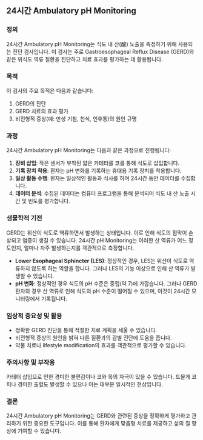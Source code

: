 

## 24시간 Ambulatory pH Monitoring

### 정의
24시간 Ambulatory pH Monitoring는 식도 내 산(酸) 노출을 측정하기 위해 사용되는 진단 검사입니다. 이 검사는 주로 Gastroesophageal Reflux Disease (GERD)와 같은 위식도 역류 질환을 진단하고 치료 효과를 평가하는 데 활용됩니다.

### 목적
이 검사의 주요 목적은 다음과 같습니다:
1. GERD의 진단
2. GERD 치료의 효과 평가
3. 비전형적 증상(예: 만성 기침, 천식, 인후통)의 원인 규명

### 과정
24시간 Ambulatory pH Monitoring는 다음과 같은 과정으로 진행됩니다:
1. **장비 삽입**: 작은 센서가 부착된 얇은 카테터를 코를 통해 식도로 삽입합니다.
2. **기록 장치 착용**: 환자는 pH 변화를 기록하는 휴대용 기록 장치를 착용합니다.
3. **일상 활동 수행**: 환자는 일상적인 활동과 식사를 하며 24시간 동안 데이터를 수집합니다.
4. **데이터 분석**: 수집된 데이터는 컴퓨터 프로그램을 통해 분석되어 식도 내 산 노출 시간 및 빈도를 평가합니다.

### 생물학적 기전
GERD는 위산이 식도로 역류하면서 발생하는 상태입니다. 이로 인해 식도의 점막이 손상되고 염증이 생길 수 있습니다. 24시간 pH Monitoring는 이러한 산 역류가 어느 정도인지, 얼마나 자주 발생하는지를 객관적으로 측정합니다.

- **Lower Esophageal Sphincter (LES)**: 정상적인 경우, LES는 위산이 식도로 역류하지 않도록 하는 역할을 합니다. 그러나 LES의 기능 이상으로 인해 산 역류가 발생할 수 있습니다.
- **pH 변화**: 정상적인 경우 식도의 pH 수준은 중립(약 7)에 가깝습니다. 그러나 GERD 환자의 경우 산 역류로 인해 식도의 pH 수준이 떨어질 수 있으며, 이것이 24시간 모니터링에서 기록됩니다.

### 임상적 중요성 및 활용
- 정확한 GERD 진단을 통해 적절한 치료 계획을 세울 수 있습니다.
- 비전형적 증상의 원인을 밝혀 다른 질환과의 감별 진단에 도움을 줍니다.
- 약물 치료나 lifestyle modification의 효과를 객관적으로 평가할 수 있습니다.

### 주의사항 및 부작용
카테터 삽입으로 인한 경미한 불편감이나 코와 목의 자극이 있을 수 있습니다. 드물게 코피나 경미한 출혈도 발생할 수 있으나 이는 대부분 일시적인 현상입니다.

### 결론
24시간 Ambulatory pH Monitoring는 GERD와 관련된 증상을 정확하게 평가하고 관리하기 위한 중요한 도구입니다. 이를 통해 환자에게 맞춤형 치료를 제공하고 삶의 질 향상에 기여할 수 있습니다.